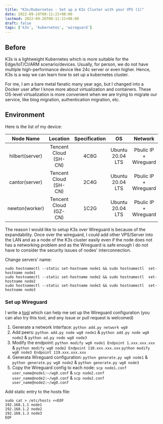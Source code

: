 ```yaml
---
title: "K3s/Kubernetes - Set up a K3s Cluster with your VPS (1)"
date: 2022-09-24T00:11:21+08:00
lastmod: 2022-09-26T00:11:21+08:00
draft: false
tags: ['k3s', 'kubernetes', 'wireguard']
---
```



## Before

K3s is a lightweight Kubernetes which is more suitable for the Edge/IoT/CI/ARM scenario/devices. Usually, for person, we do not have multiple high-performance device like 24c server or even higher. Hence, K3s is a way we can learn how to set up a kubernetes cluster.

For me, I am a bare metal fanatic many year ago, but I changed into a Docker user after I know more about virtualization and containers.  These OS-level virtualization is more convenient when we are trying to migrate our service, like blog migration, authentication migration, etc.

## Environment

Here is the list of my device:

| Node Name | Location | Specification | OS | Network | IP |
| :-------: | :------: | :-----------: | :--: | :-----: | :--: |
| hilbert(server) | Tencent Cloud (SH-CN) | 4C8G | Ubuntu 20.04 LTS | Pbulic IP + Wireguard | 1.xx.xx.xx + 192.168.36.1 | 
| cantor(server) | Tencent Cloud (SH-CN) | 2C4G | Ubuntu 20.04 LTS | Pbulic IP + Wireguard | 110.xx.xx.xx + 192.168.36.2 |
| newton(worker) | Tencent Cloud (GZ-CN) | 1C2G | Ubuntu 20.04 LTS | Pbulic IP + Wireguard | 119.xx.xx.xx + 192.168.36.3 |

The reason I would like to setup K3s over Wireguard is because of the expandability. Once over the wireguard, I could add other VPS/Server into the LAN and as a node of the K3s cluster easily even if the node does not has a networking problem and as the Wireguard is safe enough I do not have to consider the security issues of nodes' interconnection.

Change servers' name:

```shell
sudo hostnamectl --static set-hostname node1 && sudo hostnamectl  set-hostname node1
sudo hostnamectl --static set-hostname node2 && sudo hostnamectl  set-hostname node2
sudo hostnamectl --static set-hostname node3 && sudo hostnamectl  set-hostname node3
```

### Set up Wireguard

I write a [tool](https://github.com/TerenceLiu98/wgtools) which can help me set up the Wireguard configuration (you can also try this tool, and any issue or pull request is welcomed)

1. Generate a network interface: `python add.py network wg0`
2. Add peers: `python add.py node wg0 node1` & `python add.py node wg0 node2` & `python ad.py node wg0 node3`
3. Modify the endpoint: `python modify wg0 node1 Endpoint 1.xxx.xxx.xxx` & `python modify wg0 node2 Endpoint 110.xxx.xxx.xxx` `python modify wg0 node3 Endpoint 119.xxx.xxx.xxx`
4. Generata Wireguard configuration: `python generate.py wg0 node1` & `python generate.py wg0 node2` & `python generate.py wg0 node3`
5. Copy the Wireguard config to each node: `scp node1.conf user_name@node1:~/wg0.conf` & `scp node2.conf user_name@node2:~/wg0.conf` & `scp node2.conf user_name@node2:~/wg0.conf`


Add static entry to the hosts file:

```shell
sudo cat > /etc/hosts <<EOF
192.168.1.1 node1
192.168.1.2 node2
192.168.1.3 node3
EOF
```